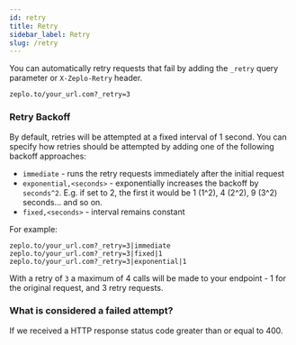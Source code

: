 ```yaml
---
id: retry
title: Retry
sidebar_label: Retry
slug: /retry
---
```



You can automatically retry requests that fail by adding the `_retry` query parameter or `X-Zeplo-Retry` header.

```
zeplo.to/your_url.com?_retry=3
```

### Retry Backoff

By default, retries will be attempted at a fixed interval of 1 second. You can specify how retries should be attempted by adding one of the following backoff approaches:

 * `immediate` - runs the retry requests immediately after the initial request
 * `exponential,<seconds>` - exponentially increases the backoff by `seconds^2`. E.g. if set to 2, the first it would be 1 (1^2), 4 (2^2), 9 (3^2) seconds... and so on.
 * `fixed,<seconds>` - interval remains constant

 For example:

 ```
zeplo.to/your_url.com?_retry=3|immediate
zeplo.to/your_url.com?_retry=3|fixed|1
zeplo.to/your_url.com?_retry=3|exponential|1
 ```

 With a retry of `3` a maximum of 4 calls will be made to your endpoint - 1 for the original request, and 3 retry requests.


### What is considered a failed attempt?

If we received a HTTP response status code greater than or equal to 400.